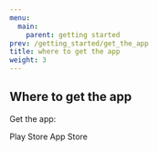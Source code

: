 ```yaml
---
menu:
  main:
    parent: getting started
prev: /getting_started/get_the_app
title: where to get the app
weight: 3
---
```


## Where to get the app

Get the app:


Play Store
App Store
